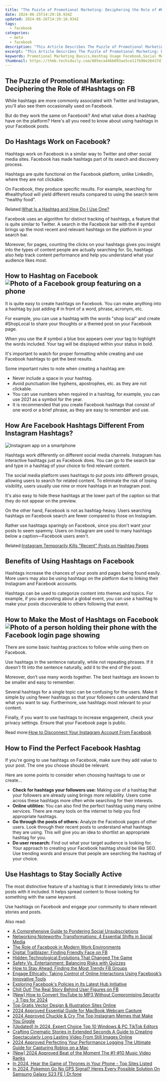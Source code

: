 ```yaml
---
title: "The Puzzle of Promotional Marketing: Deciphering the Role of #Hashtags on FB"
date: 2024-06-25T14:29:18.934Z
updated: 2024-06-26T14:29:18.934Z
tags:
  - facebook
categories:
  - meta
  - facebook
description: "This Article Describes The Puzzle of Promotional Marketing: Deciphering the Role of #Hashtags on FB"
excerpt: "This Article Describes The Puzzle of Promotional Marketing: Deciphering the Role of #Hashtags on FB"
keywords: Promotional Marketing Basics,Hashtag Usage Facebook,Social Media Strategies,Online Advertising Trends,Digital Content Optimization,Branding with Hashtags,Engaging FB Audience
thumbnail: https://thmb.techidaily.com/805eca446b093ae5ce11fb98e26437d115f412aa3eb3971cf8c85804bd7c66ed.jpg
---
```


## The Puzzle of Promotional Marketing: Deciphering the Role of #Hashtags on FB

 While hashtags are more commonly associated with Twitter and Instagram, you'll also see them occasionally used on Facebook.

 But do they work the same on Facebook? And what value does a hashtag have on the platform? Here's all you need to know about using hashtags in your Facebook posts.

## Do Hashtags Work on Facebook?

 Hashtags work on Facebook in a similar way to Twitter and other social media sites. Facebook has made hashtags part of its search and discovery process.

 Hashtags are quite functional on the Facebook platform, unlike LinkedIn, where they are not clickable.

 On Facebook, they produce specific results. For example, searching for #healthyfood will yield different results compared to using the search term "healthy food".

 Related:[What Is a Hashtag and How Do I Use One?](https://www.makeuseof.com/tag/what-is-a-hashtag/)

 Facebook uses an algorithm for distinct tracking of hashtags, a feature that is quite similar to Twitter. A search in the Facebook bar with the # symbol brings up the most recent and relevant hashtags on the platform in your search bar.

 Moreover, for pages, counting the clicks on your hashtags gives you insight into the types of content people are actually searching for. So, hashtags also help track content performance and help you understand what your audience likes most.

## How to Hashtag on Facebook ![Photo of a Facebook group featuring on a phone](https://static1.makeuseofimages.com/wordpress/wp-content/uploads/2021/07/facebook-group-on-phone.jpg)

 It is quite easy to create hashtags on Facebook. You can make anything into a hashtag by just adding # in front of a word, phrase, acronym, etc.

 For example, you can use a hashtag with the words "shop local" and create #ShopLocal to share your thoughts or a themed post on your Facebook page.

 When you use the # symbol a blue box appears over your tag to highlight the words included. Your tag will be displayed within your status in bold.

 It's important to watch for proper formatting while creating and use Facebook hashtags to get the best results.

Some important rules to note when creating a hashtag are:

* Never include a space in your hashtag.
* Avoid punctuation like hyphens, apostrophes, etc. as they are not clickable.
* You can use numbers when required in a hashtag, for example, you can use 2021 as a symbol for the year.
* It is recommended that you create Facebook hashtags that consist of one word or a brief phrase, as they are easy to remember and use.

## How Are Facebook Hashtags Different From Instagram Hashtags?

![Instagram app on a smartphone](https://static1.makeuseofimages.com/wordpress/wp-content/uploads/2021/07/instagram-app-on-smartphone.jpg)

 Hashtags work differently on different social media channels. Instagram has interactive hashtags just as Facebook does. You can go to the search bar and type in a hashtag of your choice to find relevant content.

 The social media platform uses hashtags to put posts into different groups, allowing users to search for related content. To eliminate the risk of losing visibility, users usually use nine or more hashtags in an Instagram post.

 It's also easy to hide these hashtags at the lower part of the caption so that they do not appear on the preview.

 On the other hand, Facebook is not as hashtag-heavy. Users searching hashtags on Facebook search are fewer compared to those on Instagram.

 Rather use hashtags sparingly on Facebook, since you don't want your posts to seem spammy. Users on Instagram are used to many hashtags below a caption—Facebook users aren't.

 Related:[Instagram Temporarily Kills "Recent" Posts on Hashtag Pages](https://www.makeuseof.com/instagram-temporarily-kills-recent-posts-hashtag-pages/)

## Benefits of Using Hashtags on Facebook

 Hashtags increase the chances of your posts and pages being found easily. More users may also be using hashtags on the platform due to linking their Instagram and Facebook accounts.

 Hashtags can be used to categorize content into themes and topics. For example, if you are posting about a global event, you can use a hashtag to make your posts discoverable to others following that event.

## How to Make the Most of Hashtags on Facebook ![Photo of a person holding their phone with the Facebook login page showing](https://static1.makeuseofimages.com/wordpress/wp-content/uploads/2021/07/using-facebook-on-iphone.jpg)

 There are some basic hashtag practices to follow while using them on Facebook.

 Use hashtags in the sentence naturally, while not repeating phrases. If it doesn't fit into the sentence naturally, add it to the end of the post.

 Moreover, don’t use many words together. The best hashtags are known to be smaller and easy to remember.

 Several hashtags for a single topic can be confusing for the users. Make it simple by using fewer hashtags so that your followers can understand that what you want to say. Furthermore, use hashtags most relevant to your content.

 Finally, if you want to use hashtags to increase engagement, check your privacy settings. Ensure that your Facebook page is public.

 Read more:[How to Disconnect Your Instagram Account From Facebook](https://www.makeuseof.com/tag/disconnect-instagram-account-facebook/)

## How to Find the Perfect Facebook Hashtag

 If you're going to use hashtags on Facebook, make sure they add value to your post. The one you choose should be relevant.

 Here are some points to consider when choosing hashtags to use or create...

* **Check for hashtags your followers use:** Making use of a hashtag that your followers are already using brings more reliability. Users come across these hashtags more often while searching for their interests.
* **Online utilities:** You can also find the perfect hashtag using many online services. There are many tools on the internet to help you find appropriate hashtags.
* **Go through the posts of others:** Analyze the Facebook pages of other users. Look through their recent posts to understand what hashtags they are using. This will give you an idea to shortlist an appropriate hashtag for you.
* **Do user research:** Find out what your target audience is looking for. Your approach to creating your Facebook hashtag should be like SEO. Use trending words and ensure that people are searching the hashtag of your choice.

## Use Hashtags to Stay Socially Active

 The most distinctive feature of a hashtag is that it immediately links to other posts with it included. It helps spread content to those looking for something with the same keyword.

 Use hashtags on Facebook and engage your community to share relevant stories and posts.


<ins class="adsbygoogle"
     style="display:block"
     data-ad-format="autorelaxed"
     data-ad-client="ca-pub-7571918770474297"
     data-ad-slot="1223367746"></ins>



<ins class="adsbygoogle"
     style="display:block"
     data-ad-client="ca-pub-7571918770474297"
     data-ad-slot="8358498916"
     data-ad-format="auto"
     data-full-width-responsive="true"></ins>

<span class="atpl-alsoreadstyle">Also read:</span>
<div><ul>
<li><a href="https://facebook.techidaily.com/a-comprehensive-guide-to-pondering-social-unsubscriptions/"><u>A Comprehensive Guide to Pondering Social Unsubscriptions</u></a></li>
<li><a href="https://facebook.techidaily.com/networking-noteworthy-transformations-4-essential-shifts-in-social-media/"><u>Networking Noteworthy Transformations: 4 Essential Shifts in Social Media</u></a></li>
<li><a href="https://facebook.techidaily.com/the-role-of-facebook-in-modern-work-environments/"><u>The Role of Facebook in Modern Work Environments</u></a></li>
<li><a href="https://facebook.techidaily.com/digital-trailblazer-finding-friendly-face-on-fb/"><u>Digital Trailblazer: Finding Friendly Face on FB</u></a></li>
<li><a href="https://facebook.techidaily.com/hidden-technological-evolutions-that-changed-the-game/"><u>Hidden Technological Evolutions That Changed The Game</u></a></li>
<li><a href="https://facebook.techidaily.com/safety-vs-entertainment-balancing-risks-with-quizzes/"><u>Safety Vs. Entertainment: Balancing Risks with Quizzes</u></a></li>
<li><a href="https://facebook.techidaily.com/how-to-stay-ahead-finding-the-most-trendy-fb-groups/"><u>How to Stay Ahead: Finding the Most Trendy FB Groups</u></a></li>
<li><a href="https://facebook.techidaily.com/engage-ethically-taking-control-of-online-interactions-using-facebooks-innovative-tools/"><u>Engage Ethically: Taking Control of Online Interactions Using Facebook’s Innovative Tools</u></a></li>
<li><a href="https://facebook.techidaily.com/exploring-facebooks-policies-in-its-latest-hub-initiative/"><u>Exploring Facebook's Policies in Its Latest Hub Initiative</u></a></li>
<li><a href="https://facebook.techidaily.com/chill-out-the-real-story-behind-user-figures-on-fb/"><u>Chill Out! The Real Story Behind User Figures on FB</u></a></li>
<li><a href="https://eaxpv-info.techidaily.com/new-how-to-convert-youtube-to-mp3-without-compromising-security-3-tips-for-2024/"><u>[New] How to Convert YouTube to MP3 Without Compromising Security - 3 Tips for 2024</u></a></li>
<li><a href="https://vp-tips.techidaily.com/top-gratis-vector-design-and-illustration-sites-online/"><u>Top Gratis Vector Design & Illustration Sites Online</u></a></li>
<li><a href="https://digital-screen-recording.techidaily.com/2024-approved-essential-guide-for-macbook-webcam-capture/"><u>2024 Approved  Essential Guide for MacBook Webcam Capture</u></a></li>
<li><a href="https://instagram-videos.techidaily.com/2024-approved-chuckle-and-cry-the-top-instagram-memes-that-make-you-giggle/"><u>2024 Approved  Chuckle & Cry  The Top Instagram Memes that Make You Giggle</u></a></li>
<li><a href="https://tiktok-clips.techidaily.com/updated-in-2024-expert-choice-top-10-windows-and-pc-tiktok-editors/"><u>[Updated] In 2024, Expert Choice  Top 10 Windows & PC TikTok Editors</u></a></li>
<li><a href="https://extra-tips.techidaily.com/crafting-cinematic-stories-in-extended-seconds-a-guide-to-creating-spectacularly-long-lasting-video-from-still-images-online/"><u>Crafting Cinematic Stories in Extended Seconds  A Guide to Creating Spectacularly Long Lasting Video From Still Images Online</u></a></li>
<li><a href="https://on-screen-recording.techidaily.com/2024-approved-perfecting-your-performance-logging-the-ultimate-guide-for-capturing-roblox-on-a-mac/"><u>2024 Approved  Perfecting Your Performance Logging  The Ultimate Guide for Capturing Roblox on a Mac</u></a></li>
<li><a href="https://facebook-videos.techidaily.com/new-2024-approved-beat-of-the-moment-the-1-10-music-video-ranks/"><u>[New] 2024 Approved  Beat of the Moment  The #1-#10 Music Video Ranks</u></a></li>
<li><a href="https://some-knowledge.techidaily.com/in-2024-hear-the-game-of-thrones-in-your-phone-top-sites-listed/"><u>In 2024, Hear the Game of Thrones in Your Phone - Top Sites Listed</u></a></li>
<li><a href="https://change-location.techidaily.com/in-2024-pokemon-go-no-gps-signal-heres-every-possible-solution-on-samsung-galaxy-s23-fe-drfone-by-drfone-virtual-android/"><u>In 2024, Pokemon Go No GPS Signal? Heres Every Possible Solution On Samsung Galaxy S23 FE | Dr.fone</u></a></li>
</ul></div>
